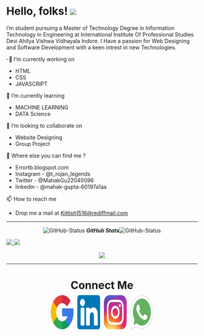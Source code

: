
# Hello, folks! <img src="https://raw.githubusercontent.com/MartinHeinz/MartinHeinz/master/wave.gif" width="30px">

 I’m student pursuing a Master of Technology Degree in Information Technology in Engineering at International Institute Of Professional Studies Devi Ahilya Vishwa Vidhayala Indore. 
I Have a passion for Web Designing and Software Development with a keen intrest in new Technologies. 


-👀 I’m currently working on
- HTML
- CSS
- JAVASCRIPT

🌱 I’m currently learning 
-  MACHINE LEARNING 
-  DATA Science

💞️ I’m looking to collaborate on 
-  Website Designing 
-  Group Project

🤔 Where else you can find me ?
 - Errortb.blogspot.com
 - Instagram - @t_rojan_legends
 - Twitter - @MahakGu22040096
 - linkedin - @mahak-gupta-60197a1aa

📫 How to reach me 
 - Drop me a mail at Kittish1516@rediffmail.com 

<!---
guptajimahak/guptajimahak is a ✨ special ✨ repository because its `README.md` (this file) appears on your GitHub profile.
You can click the Preview link to take a look at your changes.
--->

<hr>
  <p align="center">
 <img src="https://media.giphy.com/media/8UHRm5oY4k4FDxq5QG/giphy.gif" width="30px" alt="GitHub-Status"/>&nbsp;<i><b>GitHub Stats</b></i><img src="https://media.giphy.com/media/8UHRm5oY4k4FDxq5QG/giphy.gif" width="30px" alt="GitHub-Status"/></p>

<a href="https://github.com/mahak-dev">
  <img height="160em" src="https://github-readme-stats-eight-theta.vercel.app/api?username=mahak-dev&show_icons=true&theme=algolia&include_all_commits=true&count_private=true"/>
  <img height="160em" src="https://github-readme-stats-eight-theta.vercel.app/api/top-langs/?username=mahak-dev&layout=compact&langs_count=8&theme=algolia"/>
</a>
<p align="center"><img align="center" src="https://github-readme-streak-stats.herokuapp.com/?user=mahak-dev&theme=dracula"></p>
<hr>





<h1 align="center"> Connect Me </h1>
<p align="center" style="display: flex;
justify-content: center; align-items: center;">
<a href="mailto:guptamahak740@gmail.com" target="_blank"
    style="font-size: 40px;background-color: white; display: flex; justify-content: center; align-items: center; width: 60px; height: 60px; border-radius: 5px;text-decoration:none;margin: 5px;">
        <img  src="./google.png" width="90px" height="90px"/>
    </a>
    <a href="https://www.linkedin.com/in/mahak-gupta-60197a1aa/" target="blank"
    style="font-size: 40px;background-color: white; display: flex; justify-content: center; align-items: center; width: 60px; height: 60px; border-radius: 5px;text-decoration:none;margin: 5px;">
        <img  src="./linkedin.png" width="90px" height="90px"/>
    </a>
    <a href="https://www.instagram.com/itz_me_t_rojan_/?utm_medium=copy_link" target="_blank"
    style="font-size: 40px;background-color: white; display: flex; justify-content: center; align-items: center; width: 60px; height: 60px; border-radius: 5px;text-decoration:none;margin: 5px;">
        <img  src="./instagram.png" width="90px" height="90px"/>
    </a>
    <a href="https://api.whatsapp.com/send?phone=+916268263887" target="_blank"
    style="font-size: 40px;background-color: white; display: flex; justify-content: center; align-items: center; width: 60px; height: 60px; border-radius: 5px;text-decoration:none;margin: 5px;">
        <img  src="./whatsapp.png" width="90px" height="90px"/>
    </a>
